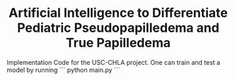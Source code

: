 <div align="center">

# Artificial Intelligence to Differentiate Pediatric Pseudopapilledema and True Papilledema 
  
</div>
Implementation Code for the USC-CHLA project. One can train and test a model by running
```
python main.py
```

